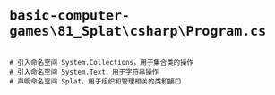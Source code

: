 # `basic-computer-games\81_Splat\csharp\Program.cs`

```

# 引入命名空间 System.Collections，用于集合类的操作
# 引入命名空间 System.Text，用于字符串操作
# 声明命名空间 Splat，用于组织和管理相关的类和接口

```